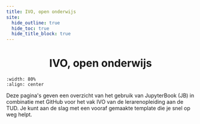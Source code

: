 ```yaml
---
title: IVO, open onderwijs
site:
  hide_outline: true
  hide_toc: true
  hide_title_block: true
---
```


<div style="text-align: center">

# IVO, open onderwijs

</div>

```{figure} Figuren/Cover.PNG
:width: 80%
:align: center
```

Deze pagina's geven een overzicht van het gebruik van JupyterBook (JB) in combinatie met GitHub voor het vak IVO van de lerarenopleiding aan de TUD. Je kunt aan de slag met een vooraf gemaakte template die je snel op weg helpt.